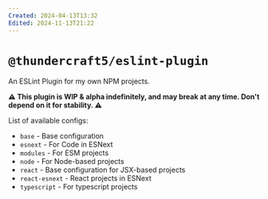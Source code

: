 ```yaml
---
Created: 2024-04-13T13:32
Edited: 2024-11-13T21:22
---
```

# `@thundercraft5/eslint-plugin`
An ESLint Plugin for my own NPM projects.

**⚠ This plugin is WIP & alpha indefinitely, and may break at any time. Don't depend on it for stability. ⚠**

List of available configs:
- `base` - Base configuration
- `esnext` - For Code in ESNext
- `modules` - For ESM projects
- `node` - For Node-based projects
- `react` - Base configuration for JSX-based projects
- `react-esnext` - React projects in ESNext
- `typescript` - For typescript projects
